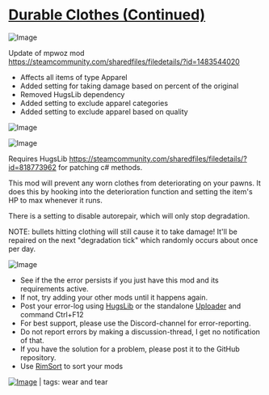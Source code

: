 # [Durable Clothes (Continued)](https://steamcommunity.com/sharedfiles/filedetails/?id=2015395963)

![Image](https://i.imgur.com/buuPQel.png)

Update of mpwoz mod
https://steamcommunity.com/sharedfiles/filedetails/?id=1483544020

- Affects all items of type Apparel
- Added setting for taking damage based on percent of the original
- Removed HugsLib dependency
- Added setting to exclude apparel categories
- Added setting to exclude apparel based on quality

![Image](https://i.imgur.com/pufA0kM.png)
	
![Image](https://i.imgur.com/Z4GOv8H.png)

Requires HugsLib https://steamcommunity.com/sharedfiles/filedetails/?id=818773962 for patching c# methods.
        
This mod will prevent any worn clothes from deteriorating on your pawns. It does this by hooking into the deterioration function and setting the item's HP to max whenever it runs.
        
There is a setting to disable autorepair, which will only stop degradation.

NOTE: bullets hitting clothing will still cause it to take damage! It'll be repaired on the next "degradation tick" which randomly occurs about once per day.


![Image](https://i.imgur.com/PwoNOj4.png)



-  See if the the error persists if you just have this mod and its requirements active.
-  If not, try adding your other mods until it happens again.
-  Post your error-log using [HugsLib](https://steamcommunity.com/workshop/filedetails/?id=818773962) or the standalone [Uploader](https://steamcommunity.com/sharedfiles/filedetails/?id=2873415404) and command Ctrl+F12
-  For best support, please use the Discord-channel for error-reporting.
-  Do not report errors by making a discussion-thread, I get no notification of that.
-  If you have the solution for a problem, please post it to the GitHub repository.
-  Use [RimSort](https://github.com/RimSort/RimSort/releases/latest) to sort your mods

 

[![Image](https://img.shields.io/github/v/release/emipa606/DurableClothes?label=latest%20version&style=plastic&color=9f1111&labelColor=black)](https://steamcommunity.com/sharedfiles/filedetails/changelog/2015395963) | tags:  wear and tear
